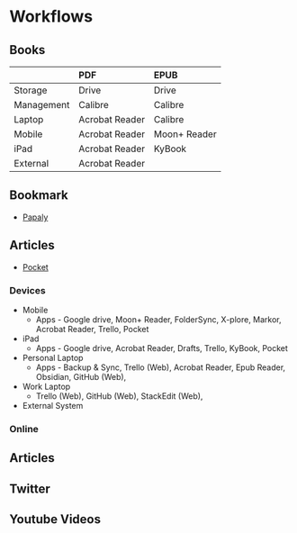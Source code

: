 # Workflows

## Books
|  | PDF| EPUB |
| :--- | :--- | :--- |
| Storage | Drive | Drive |
| Management | Calibre | Calibre |
| Laptop | Acrobat Reader | Calibre |
| Mobile | Acrobat Reader | Moon+ Reader |
| iPad | Acrobat Reader | KyBook |
| External | Acrobat Reader |  | 

## Bookmark
- [Papaly](https://papaly.com/)

## Articles
- [Pocket](https://app.getpocket.com/)

### Devices

* Mobile
  * Apps - Google drive, Moon+ Reader, FolderSync, X-plore, Markor, Acrobat Reader, Trello, Pocket
* iPad
  * Apps - Google drive, Acrobat Reader, Drafts, Trello, KyBook, Pocket
* Personal Laptop
  * Apps - Backup & Sync, Trello \(Web\), Acrobat Reader, Epub Reader, Obsidian, GitHub \(Web\), 
* Work Laptop
  * Trello \(Web\), GitHub \(Web\), StackEdit \(Web\), 
* External System

### Online

## Articles

## Twitter

## Youtube Videos

<!--stackedit_data:
eyJoaXN0b3J5IjpbMTQyOTcyNTY2MV19
-->